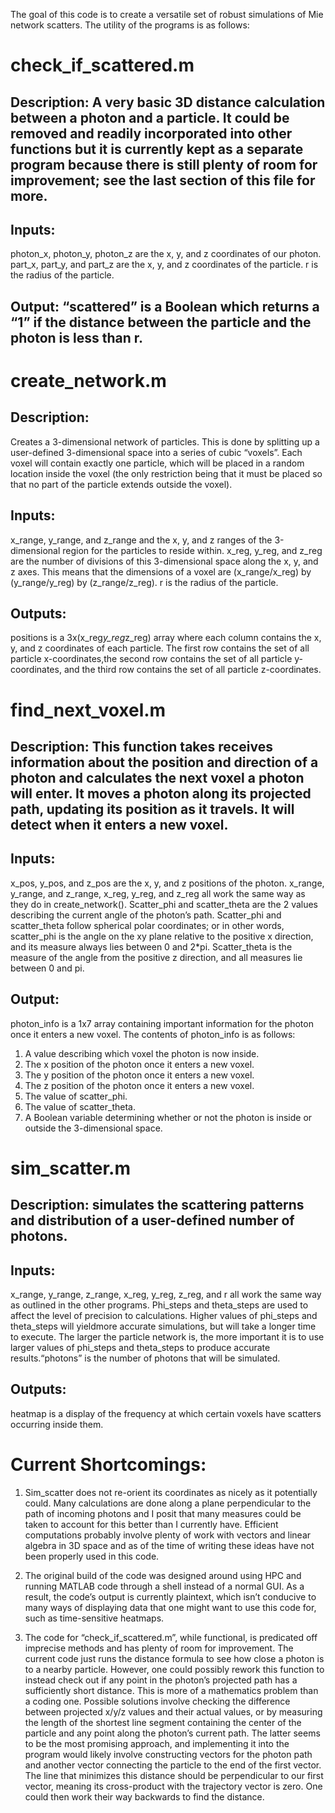 The goal of this code is to create a versatile set of robust simulations of Mie network scatters. The utility of the programs is as follows:

# check_if_scattered.m


## Description: A very basic 3D distance calculation between a photon and a particle. It could be removed and readily incorporated into other functions but it is currently kept as a separate program because there is still plenty of room for improvement; see the last section of this file for more.

## Inputs:
photon_x, photon_y, photon_z are the x, y, and z coordinates of our photon. part_x, part_y, and part_z are the x, y, and z coordinates of the particle. r is the radius of the particle.
## Output: “scattered” is a Boolean which returns a “1” if the distance between the particle and the photon is less than r.

# create_network.m


## Description:

Creates a 3-dimensional network of particles. This is done by splitting up a user-defined 3-dimensional space into a series of cubic “voxels”. Each voxel will contain exactly one particle, which will be placed in a random location inside the voxel (the only restriction being that it must be placed so that no part of the particle extends outside the voxel).

## Inputs:
x_range, y_range, and z_range and the x, y, and z ranges of the 3-dimensional region for the particles to reside within. x_reg, y_reg, and z_reg are the number of divisions of this 3-dimensional space along the x, y, and z axes. This means that the dimensions of a voxel are (x_range/x_reg) by (y_range/y_reg) by (z_range/z_reg). r is the radius of the particle.


## Outputs: 
positions is a 3x(x_reg*y_reg*z_reg) array where each column contains the x, y, and z coordinates of each particle. The first row contains the set of all particle x-coordinates,the second row contains the set of all particle y-coordinates, and the third row contains the set of all particle z-coordinates. 


# find_next_voxel.m

## Description: This function takes receives information about the position and direction of a photon and calculates the next voxel a photon will enter. It moves a photon along its projected path, updating its position as it travels. It will detect when it enters a new voxel.


## Inputs:
x_pos, y_pos, and z_pos are the x, y, and z positions of the photon. x_range, y_range, and z_range, x_reg, y_reg, and z_reg all work the same way as they do in create_network(). Scatter_phi and scatter_theta are the 2 values describing the current angle of the photon’s path. Scatter_phi and scatter_theta follow spherical polar coordinates; or in other words, scatter_phi is the angle on the xy plane relative to the positive x direction, and its measure always lies between 0 and 2*pi. Scatter_theta is the measure of the angle from the positive z direction, and all measures lie between 0 and pi.


## Output:
photon_info is a 1x7 array containing important information for the photon once it enters a new voxel. The contents of photon_info is as follows:

1.	A value describing which voxel the photon is now inside.
2.	The x position of the photon once it enters a new voxel.
3.	The y position of the photon once it enters a new voxel.
4.	The z position of the photon once it enters a new voxel.
5.	The value of scatter_phi.
6.	The value of scatter_theta.
7.	A Boolean variable determining whether or not the photon is inside or outside the 3-dimensional space.



# sim_scatter.m

## Description: simulates the scattering patterns and distribution of a user-defined number of photons.

## Inputs:
x_range, y_range, z_range, x_reg, y_reg, z_reg, and r all work the same way as outlined in the other programs. Phi_steps and theta_steps are used to affect the level of precision to calculations. Higher values of phi_steps and theta_steps will yieldmore accurate simulations, but will take a longer time to execute. The larger the particle network is, the more important it is to use larger values of phi_steps and theta_steps to produce accurate results.“photons” is the number of photons that will be simulated.

## Outputs:

heatmap is a display of the frequency at which certain voxels have scatters occurring inside them. 

# Current Shortcomings:
1. Sim_scatter does not re-orient its coordinates as nicely as it potentially could. Many calculations are done along a plane perpendicular to the path of incoming photons and I posit that many measures could be taken to account for this better than I currently have. Efficient computations probably involve plenty of work with vectors and linear algebra in 3D space and as of the time of writing these
ideas have not been properly used in this code.

2. The original build of the code was designed around using HPC and running MATLAB code through a shell instead of a normal GUI. As a result, the code’s output is currently plaintext, which isn’t conducive to many ways of displaying data that one might want to use this code for, such as time-sensitive heatmaps.


3. The code for “check_if_scattered.m”, while functional, is predicated off imprecise methods and has plenty of room for improvement. The current code just runs the distance formula to see how close a photon is to a nearby particle. However, one could possibly rework this function to instead check out if any point in the photon’s projected path has a sufficiently short distance. This is more of a mathematics problem than a coding one. Possible solutions involve checking the difference between projected x/y/z values and their actual values, or by measuring the length of the shortest line segment containing the center of the particle and any point along the photon’s current path. The latter seems to be the most promising approach, and implementing it into the program would likely involve constructing vectors for the photon path and another vector connecting the particle to the end of the first vector. The line that minimizes this distance should be perpendicular to our first vector, meaning its cross-product with the trajectory vector is zero. One could then work their way backwards to find the distance.
